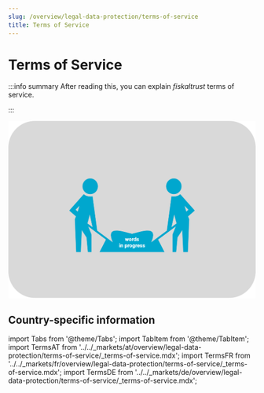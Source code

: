 ```yaml
---
slug: /overview/legal-data-protection/terms-of-service
title: Terms of Service
---
```

# Terms of Service

:::info summary
After reading this, you can explain _fiskaltrust_ terms of service.

:::

![words in progress](images/words-in-progress.png "words in progress")

## Country-specific information

import Tabs from '@theme/Tabs';
import TabItem from '@theme/TabItem';
import TermsAT from '../../_markets/at/overview/legal-data-protection/terms-of-service/_terms-of-service.mdx';
import TermsFR from '../../_markets/fr/overview/legal-data-protection/terms-of-service/_terms-of-service.mdx';
import TermsDE from '../../_markets/de/overview/legal-data-protection/terms-of-service/_terms-of-service.mdx';

<Tabs groupId="market">

  <TabItem value="AT" label="Austria">
     <TermsAT />
  </TabItem>

  <TabItem value="FR" label="France">
     <TermsFR />
  </TabItem>

  <TabItem value="DE" label="Germany">
     <TermsDE />
  </TabItem>

</Tabs>